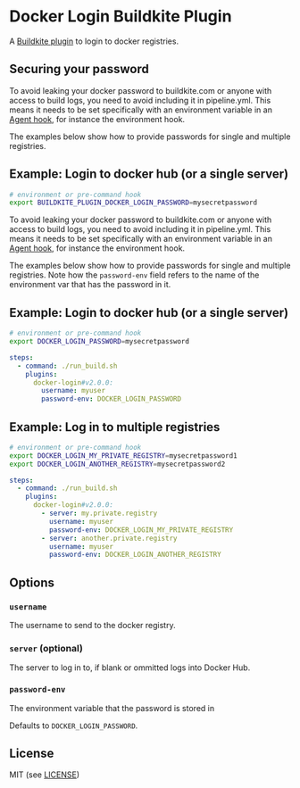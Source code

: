 # Docker Login Buildkite Plugin

A [Buildkite plugin](https://buildkite.com/docs/agent/v3/plugins) to login to docker registries.

## Securing your password

To avoid leaking your docker password to buildkite.com or anyone with access to build logs, you need to avoid including it in pipeline.yml. This means it needs to be set specifically with an environment variable in an [Agent hook](https://buildkite.com/docs/agent/hooks), for instance the environment hook.

The examples below show how to provide passwords for single and multiple registries.

## Example: Login to docker hub (or a single server)

```bash
# environment or pre-command hook
export BUILDKITE_PLUGIN_DOCKER_LOGIN_PASSWORD=mysecretpassword
```

To avoid leaking your docker password to buildkite.com or anyone with access to build logs, you need to avoid including it in pipeline.yml. This means it needs to be set specifically with an environment variable in an [Agent hook](https://buildkite.com/docs/agent/hooks), for instance the environment hook.

The examples below show how to provide passwords for single and multiple registries. Note how the `password-env` field refers to the name of the environment var that has the password in it.

## Example: Login to docker hub (or a single server)

```bash
# environment or pre-command hook
export DOCKER_LOGIN_PASSWORD=mysecretpassword
```

```yml
steps:
  - command: ./run_build.sh
    plugins:
      docker-login#v2.0.0:
        username: myuser
        password-env: DOCKER_LOGIN_PASSWORD
```

## Example: Log in to multiple registries

```bash
# environment or pre-command hook
export DOCKER_LOGIN_MY_PRIVATE_REGISTRY=mysecretpassword1
export DOCKER_LOGIN_ANOTHER_REGISTRY=mysecretpassword2
```

```yml
steps:
  - command: ./run_build.sh
    plugins:
      docker-login#v2.0.0:
        - server: my.private.registry
          username: myuser
          password-env: DOCKER_LOGIN_MY_PRIVATE_REGISTRY
        - server: another.private.registry
          username: myuser
          password-env: DOCKER_LOGIN_ANOTHER_REGISTRY
```

## Options

### `username`

The username to send to the docker registry.

### `server` (optional)

The server to log in to, if blank or ommitted logs into Docker Hub.

### `password-env`

The environment variable that the password is stored in

Defaults to `DOCKER_LOGIN_PASSWORD`.

## License

MIT (see [LICENSE](LICENSE))
